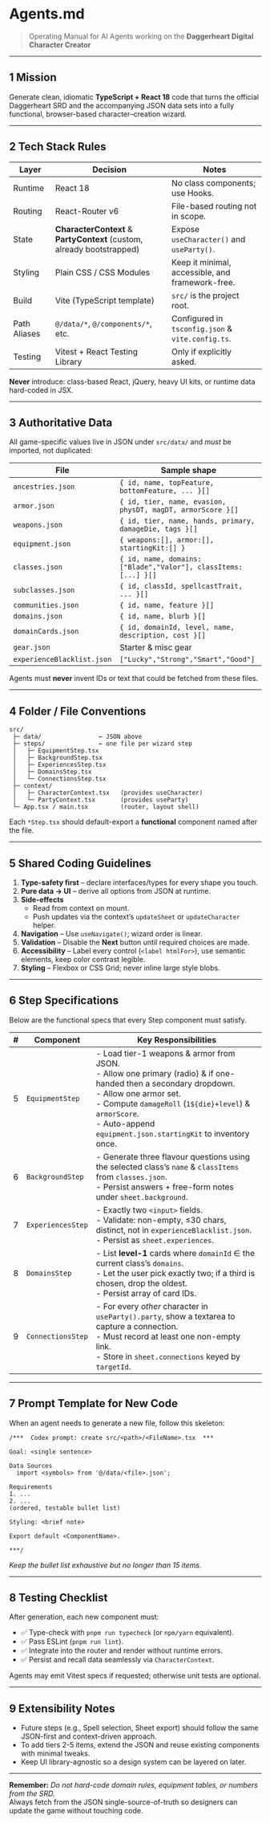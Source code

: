 # Agents.md
> Operating Manual for AI Agents working on the **Daggerheart Digital Character Creator**

---

## 1  Mission

Generate clean, idiomatic **TypeScript + React 18** code that turns the official Daggerheart SRD and the accompanying JSON data sets into a fully functional, browser-based character–creation wizard.

---

## 2  Tech Stack Rules

| Layer            | Decision | Notes |
|------------------|----------|-------|
| Runtime          | React 18 | No class components; use Hooks. |
| Routing          | React-Router v6 | File-based routing not in scope. |
| State            | **CharacterContext** & **PartyContext** (custom, already bootstrapped) | Expose `useCharacter()` and `useParty()`. |
| Styling          | Plain CSS / CSS Modules | Keep it minimal, accessible, and framework-free. |
| Build            | Vite (TypeScript template) | `src/` is the project root. |
| Path Aliases     | `@/data/*`, `@/components/*`, etc. | Configured in `tsconfig.json` & `vite.config.ts`. |
| Testing          | Vitest + React Testing Library | Only if explicitly asked. |

**Never** introduce: class-based React, jQuery, heavy UI kits, or runtime data hard-coded in JSX.

---

## 3  Authoritative Data

All game-specific values live in JSON under `src/data/` and *must* be imported, not duplicated:

| File                      | Sample shape |
|---------------------------|--------------|
| `ancestries.json`         | `{ id, name, topFeature, bottomFeature, ... }[]` |
| `armor.json`              | `{ id, tier, name, evasion, physDT, magDT, armorScore }[]` |
| `weapons.json`            | `{ id, tier, name, hands, primary, damageDie, tags }[]` |
| `equipment.json`          | `{ weapons:[], armor:[], startingKit:[] }` |
| `classes.json`            | `{ id, name, domains: ["Blade","Valor"], classItems:[...] }[]` |
| `subclasses.json`         | `{ id, classId, spellcastTrait, ... }[]` |
| `communities.json`        | `{ id, name, feature }[]` |
| `domains.json`            | `{ id, name, blurb }[]` |
| `domainCards.json`        | `{ id, domainId, level, name, description, cost }[]` |
| `gear.json`               | Starter & misc gear |
| `experienceBlacklist.json`| `["Lucky","Strong","Smart","Good"]` |

Agents must **never** invent IDs or text that could be fetched from these files.

---

## 4  Folder / File Conventions

```
src/
 ├─ data/                ← JSON above
 ├─ steps/               ← one file per wizard step
 │   ├─ EquipmentStep.tsx
 │   ├─ BackgroundStep.tsx
 │   ├─ ExperiencesStep.tsx
 │   ├─ DomainsStep.tsx
 │   └─ ConnectionsStep.tsx
 ├─ context/
 │   ├─ CharacterContext.tsx   (provides useCharacter)
 │   └─ PartyContext.tsx       (provides useParty)
 └─ App.tsx / main.tsx         (router, layout shell)
```

Each `*Step.tsx` should default-export a **functional** component named after the file.

---

## 5  Shared Coding Guidelines

1. **Type-safety first** – declare interfaces/types for every shape you touch.
2. **Pure data → UI** – derive all options from JSON at runtime.
3. **Side-effects**  
   * Read from context on mount.  
   * Push updates via the context’s `updateSheet` or `updateCharacter` helper.  
4. **Navigation** – Use `useNavigate()`; wizard order is linear.  
5. **Validation** – Disable the **Next** button until required choices are made.  
6. **Accessibility** – Label every control (`<label htmlFor>`), use semantic elements, keep color contrast legible.  
7. **Styling** – Flexbox or CSS Grid; never inline large style blobs.

---

## 6  Step Specifications

Below are the functional specs that every Step component must satisfy.

| # | Component            | Key Responsibilities |
|---|----------------------|----------------------|
| 5 | `EquipmentStep`      | - Load tier-1 weapons & armor from JSON.<br>- Allow one primary (radio) & if one-handed then a secondary dropdown.<br>- Allow one armor set.<br>- Compute `damageRoll` (`1${die}+level`) & `armorScore`.<br>- Auto-append `equipment.json.startingKit` to inventory once. |
| 6 | `BackgroundStep`     | - Generate three flavour questions using the selected class’s `name` & `classItems` from `classes.json`.<br>- Persist answers + free-form notes under `sheet.background`. |
| 7 | `ExperiencesStep`    | - Exactly two `<input>` fields.<br>- Validate: non-empty, ≤30 chars, distinct, not in `experienceBlacklist.json`.<br>- Persist as `sheet.experiences`. |
| 8 | `DomainsStep`        | - List **level-1** cards where `domainId` ∈ the current class’s `domains`.<br>- Let the user pick exactly two; if a third is chosen, drop the oldest.<br>- Persist array of card IDs. |
| 9 | `ConnectionsStep`    | - For every *other* character in `useParty().party`, show a textarea to capture a connection.<br>- Must record at least one non-empty link.<br>- Store in `sheet.connections` keyed by `targetId`. |

---

## 7  Prompt Template for New Code

When an agent needs to generate a new file, follow this skeleton:

```
/***  Codex prompt: create src/<path>/<FileName>.tsx  ***

Goal: <single sentence>

Data Sources
  import <symbols> from '@/data/<file>.json';

Requirements
1. ...
2. ...
(ordered, testable bullet list)

Styling: <brief note>

Export default <ComponentName>.

***/
```

*Keep the bullet list exhaustive but no longer than 15 items.*

---

## 8  Testing Checklist

After generation, each new component must:

- ✅ Type-check with `pnpm run typecheck` (or `npm/yarn` equivalent).  
- ✅ Pass ESLint (`pnpm run lint`).  
- ✅ Integrate into the router and render without runtime errors.  
- ✅ Persist and recall data seamlessly via `CharacterContext`.  

Agents may emit Vitest specs if requested; otherwise unit tests are optional.

---

## 9  Extensibility Notes

- Future steps (e.g., Spell selection, Sheet export) should follow the same JSON-first and context-driven approach.
- To add tiers 2-5 items, extend the JSON and reuse existing components with minimal tweaks.
- Keep UI library-agnostic so a design system can be layered on later.

---

**Remember:** *Do not hard-code domain rules, equipment tables, or numbers from the SRD.*  
Always fetch from the JSON single-source-of-truth so designers can update the game without touching code.
